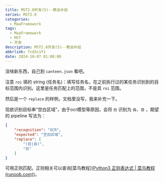 ```yaml
---
title: MST2.0开发(5)--教会补给
series: MST2.0
categories:
  - MaaFramework
tags:
  - MaaFramework
  - MST
  - 开发
description: MST2.0开发(5)--教会补给
abbrlink: fcd3c1f1
date: 2024-10-07 01:00:00
---
```


没啥新东西，自己到 `canteen.json` 看吧。

注意 `roi` 填的 string (任务名)：填写任务名，在之前执行过的某任务识别到的目标范围内识别。这里是任务匹配上的范围，不是其 `roi` 范围。

然后是一个 `replace` 的样例，文档里没写，我来补充一下。

现欲识别目标串“空白区域”，由于ocr模型等原因，会将 `白` 识别为 `自`、`目` ，期望的 pipeline 写法为：

```json
{
    "recognition": "OCR",  
    "expected": "空白区域",  
    "replace": [  
        "(目|自)",  
        "白"  
    ]  
}
```

可用正则匹配。正则相关可以查询[菜鸟教程]([Python3 正则表达式 | 菜鸟教程 (runoob.com)](https://www.runoob.com/python3/python3-reg-expressions.html))。
